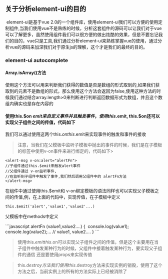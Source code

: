 ## 关于分析element-ui的目的
  element-ui是基于vue 2.0的一个组件库，使用element-ui我们可以方便的使用定制组件,当我们使用vue不是熟练的时候，分析这套组件的源码可以让我们对于vue可以了解更多，虽然使用组件我们可以很方便的做出炫酷的效果，但是不要忘记我们的目的，vue只是工具,我们通过分析element-ui来熟练掌握vue的使用，通过分析vue的源码来加深我们对于原生js的理解，这个才是我们的最终的目的。
### element-ui  autocomplete
#### Array.isArray()方法
使用这个方法可以用来判断我们获得的数值是否是数组的形式取到的,如果我们获取到的元素不是数组的形式，那么使用这个方法会返回为false,使用这种方法的时候我们通过结合array.length>0来判断进行判断返回数据形式为数组，并且这个数组内确实也是存在内容的
#### 使用this.$on  $emit 来自定义事件并且触发事件，使用this.$emit, this.$on还可以实现父子组件之间的传值，代码如下
我们可以通过使用这两个this.$on this.$emit来实现事件的触发和事件的接收
>注意，当我们在父模板中监听子模板中抛出的事件的时候，我们是在子模板的标签中使用v-on事件来进行绑定的，代码如下>
```
<alert-msg v-on:alert="alertFn">
//子组件通过this.$emit来触发alert事件
//父组件通过 v-on监听事件,
//在监听到子组件中触发了事件,我们然后调用父组件中的 alertFn方法
</alert-msg>
```
在组件中通过使用this.$emit和 v-on绑定模板的语法同样也可以实现父子模板之间的传值,例，在上面的代码中，实现传值，在子模板中定义
```
this.$emit('alert','value1','value2'...)
```
父模板中在methods中定义
<div style="backgroundColor:black">
```javascript
alertFn (value1,value2....) {
  console.log(value1);
  console.log(value2);...
  // value1, value2....
}
```
</div>

>使用this.$emit this.$on可以实现父子组件之间的传值，但是这个主要用在当子组件中触发某种行为的时候，父组件中接着触发某种行为，要实现父子组件的通信
 还是要使用props来实现传值
>

> this.$destroy方法
 我们使用this.$destroy方法来实现实例的销毁，使用了这个方法之后，当前实例上的所有的方法实际上已经被消除了
>

